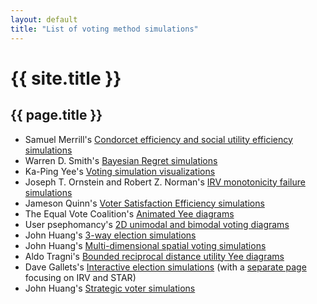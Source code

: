 ```yaml
---
layout: default
title: "List of voting method simulations"
---
```

# {{ site.title }}
## {{ page.title }}

* Samuel Merrill's [Condorcet efficiency and social utility efficiency simulations](https://www.jstor.org/stable/2110786)
* Warren D. Smith's [Bayesian Regret simulations](https://rangevoting.org/BayRegDum.html)
* Ka-Ping Yee's [Voting simulation visualizations](http://zesty.ca/voting/sim/)
* Joseph T. Ornstein and Robert Z. Norman's [IRV monotonicity failure simulations](https://www.researchgate.net/publication/258164743_Frequency_of_monotonicity_failure_under_Instant_Runoff_Voting_Estimates_based_on_a_spatial_model_of_elections)
* Jameson Quinn's [Voter Satisfaction Efficiency simulations](https://electionscience.github.io/vse-sim/VSE/)
* The Equal Vote Coalition's [Animated Yee diagrams](https://www.youtube.com/watch?v=-4FXLQoLDBA)
* User psephomancy's [2D unimodal and bimodal voting diagrams](https://imgur.com/gallery/huNsRO6)
* John Huang's [3-way election simulations](http://votesim.usa4r.org/simple3way/simple3way.html)
* John Huang's [Multi-dimensional spatial voting simulations](http://votesim.usa4r.org/spatial5dim/spatial5dim.html)
* Aldo Tragni's [Bounded reciprocal distance utility Yee diagrams](https://forum.electionscience.org/t/yee-diagramm-strong-monotonicity-failure-resistance/823)
* Dave Gallets's [Interactive election simulations](http://sites.gallets.org/election-sim/) (with a [separate page](http://sites.gallets.org/election-sim/irv-vs-star/) focusing on IRV and STAR)
* John Huang's [Strategic voter simulations](http://votesim.usa4r.org/tactical/tactical.html)